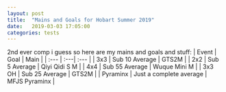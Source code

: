 ```yaml
---
layout: post
title:  "Mains and Goals for Hobart Summer 2019"
date:   2019-03-03 17:05:00
categories: tests
---
```


<div class="entry-content">
2nd ever comp i guess so here are my mains and goals and stuff:
| Event      | Goal | Main |
| :--- | :---| :--- |
| 3x3      | Sub 10 Average | GTS2M |
| 2x2   | Sub 5 Average | Qiyi Qidi S M |
| 4x4   | Sub 55 Average | Wuque Mini M |
| 3x3 OH   | Sub 25 Average | GTS2M |
| Pyraminx   | Just a complete average | MFJS Pyraminx |
	</div>
